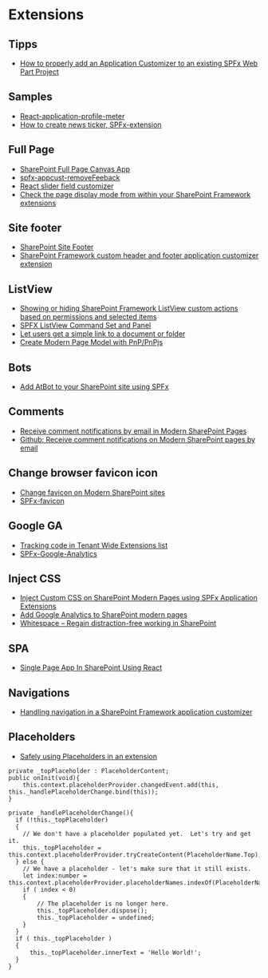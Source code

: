 # Extensions

## Tipps

- [How to properly add an Application Customizer to an existing SPFx Web Part Project](http://www.dotnetmafia.com/blogs/dotnettipoftheday/archive/2019/01/08/how-to-properly-add-an-application-customizer-to-an-existing-spfx-web-part-project.aspx)

## Samples

- [React-application-profile-meter](https://github.com/sprider/spfx-extensions/tree/master/react-application-profile-meter)
- [How to create news ticker, SPFx-extension](https://letslearnoffice365.wordpress.com/2019/03/22/news-ticker-spfx-extension/)

## Full Page

- [SharePoint Full Page Canvas App](https://github.com/aflyen/spfx-extension-fullpagecanvas)
- [spfx-appcust-removeFeeback](https://github.com/StfBauer/spfx-appcust-removeFeeback)
- [React slider field customizer](http://tricky-sharepoint.blogspot.ch/2017/07/sharepoint-framework-extensions-react.html)
- [Check the page display mode from within your SharePoint Framework extensions](https://www.eliostruyf.com/check-page-mode-from-within-spfx-extensions)

## Site footer

- [SharePoint Site Footer](https://docs.microsoft.com/en-us/sharepoint/dev/features/site-footer)
- [SharePoint Framework custom header and footer application customizer extension](https://github.com/dannyjessee/SPFxHeaderFooter)

## ListView

- [Showing or hiding SharePoint Framework ListView custom actions based on permissions and selected items](https://www.eliostruyf.com/showing-or-hiding-sharepoint-framework-listview-custom-actions-based-on-permissions-and-selected-items)
- [SPFX ListView Command Set and Panel](https://ypcode.wordpress.com/2019/01/03/spfx-listview-command-set-and-panel/)
- [Let users get a simple link to a document or folder](https://jonasbjerke.wordpress.com/2019/01/06/extending-sharepoint-let-users-get-a-regular-link-to-a-document-or-folder/)
- [Create Modern Page Model with PnP/PnPjs](http://www.federicoporceddu.com/2019/03/16/modern-page-model-with-pnp-pnpjs/)

## Bots

- [Add AtBot to your SharePoint site using SPFx](https://blog.getbizzy.io/add-bizzy-to-your-sharepoint-site-using-spfx-ab7ed97b856c)

## Comments

- [Receive comment notifications by email in Modern SharePoint Pages](http://sharepoint.handsontek.net/2018/08/13/receive-comment-notification-by-email-in-modern-sharepoint-pages)
- [Github: Receive comment notifications on Modern SharePoint pages by email](https://github.com/joaoferreira/Comments-Notifications-On-Modern-SharePoint-Pages)

## Change browser favicon icon

- [Change favicon on Modern SharePoint sites](http://sharepoint.handsontek.net/2018/08/24/change-favicon-on-modern-sharepoint-sites)
- [SPFx-favicon](https://github.com/joaoferreira/SPFx-favicon)

## Google GA

- [Tracking code in Tenant Wide Extensions list](http://www.expiscornovus.com/2019/01/02/tracking-code-in-tenant-wide-extensions-list/)
- [SPFx-Google-Analytics](https://github.com/joaoferreira/SPFx-Google-Analytics/)

## Inject CSS

- [Inject Custom CSS on SharePoint Modern Pages using SPFx Application Extensions](https://tahoeninjas.blog/2018/10/29/update-inject-custom-css-on-sharepoint-modern-pages-using-spfx-application-extensions/)
- [Add Google Analytics to SharePoint modern pages](https://joelfmrodrigues.wordpress.com/2019/01/10/add-google-analytics-to-sharepoint-modern-pages/)
- [Whitespace – Regain distraction-free working in SharePoint](https://n8d.at/blog/whitespace-regain-distraction-free-working-in-sharepoint/?utm_content=bufferd23ab&utm_medium=social&utm_source=twitter.com&utm_campaign=buffer)

## SPA

- [Single Page App In SharePoint Using React](https://www.c-sharpcorner.com/article/single-page-app-in-sharepoint/)

## Navigations

- [Handling navigation in a SharePoint Framework application customizer](https://www.eliostruyf.com/handling-navigation-in-a-sharepoint-framework-application-customizer)

## Placeholders

- [Safely using Placeholders in an extension](https://github.com/SharePoint/sp-dev-docs/wiki/Safely-using-Placeholders-in-an-extension)

```tsx
private _topPlaceholder : PlaceholderContent;
public onInit(void){
    this.context.placeholderProvider.changedEvent.add(this, this._handlePlaceholderChange.bind(this));
}

private _handlePlaceholderChange(){
  if (!this._topPlaceholder)
  {
    // We don't have a placeholder populated yet.  Let's try and get it.
    this._topPlaceholder = this.context.placeholderProvider.tryCreateContent(PlaceholderName.Top);
  } else {
    // We have a placeholder - let's make sure that it still exists.
    let index:number = this.context.placeholderProvider.placeholderNames.indexOf(PlaceholderName.Top);
    if ( index < 0)
    {
        // The placeholder is no longer here.
        this._topPlaceholder.dispose();
        this._topPlaceholder = undefined;
    }
  }
  if ( this._topPlaceholder )
  {
      this._topPlaceholder.innerText = 'Hello World!';
  }
}
```